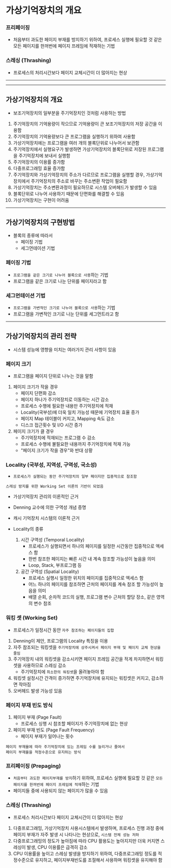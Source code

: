 # 가상기억장치의 개요

### 프리페이징

- 처음부터 과도한 페이지 부재를 방지하기 위하여, 프로세스 실행에 필요할 것 같은 모든 페이지를 한꺼번에 페이지 프레임에 적재하는 기법

### 스레싱 (Thrashing)

- 프로세스의 처리시간보다 페이지 교체시간이 더 많아지는 현상

---

---

## 가상기억장치의 개요

- 보조기억장치의 일부분을 주기억장치인 것처럼 사용하는 방법

1. 주기억장치의 기억용량이 작으므로 기억용량이 큰 보조기억장치의 저장 공간을 이용함
2. 주기억장치의 기억용량보다 큰 프로그램을 실행하기 위하여 사용함
3. 가상기억장치에는 프로그램을 여러 개의 블록단위로 나누어서 보관함
4. 주기억장치에서 실행요구가 발생하면 가상기억장치의 블록단위로 저장된 프로그램을 주기억장치에 보내서 실행함
5. 주기억장치의 이용률 증가함
6. 다중프로그래밍 효율 증가함
7. 주기억장치와 가상기억장치의 주소가 다르므로 프로그램을 실행할 경우, 가상기억장치에서 주기억장치의 주소로 바꾸는 주소변환 작업이 필요함
8. 가상기억장치는 주소변환과정이 필요하므로 시스템 오버헤드가 발생할 수 있음
9. 블록단위로 나누어 사용하기 때문에 단편화를 해결할 수 있음
10. 가상기억장치는 구현이 어려움

---

## 가상기억장치의 구현방법

- 블록의 종류에 따라서
  - 페이징 기법
  - 세그먼테이션 기법

### 페이징 기법

- `프로그램을 같은 크기로 나누어 블록으로 사용`하는 기법
- 프로그램을 같은 크기로 나눈 단위를 페이지라고 함

### 세그먼테이션 기법

- `프로그램을 가변적인 크기로 나누어 블록으로 사용`하는 기법
- 프로그램을 가변적인 크기로 나눈 단위를 세그먼트라고 함

---

## 가상기억장치의 관리 전략

- 시스템 성능에 영향을 미치는 여러가지 관리 사항이 있음

### 페이지 크기

- 프로그램을 페이지 단위로 나누는 것을 말함

1. 페이지 크기가 작을 경우
   - 페이지 단편화 감소
   - 페이지 하나가 주기억장치로 이동하는 시간 감소
   - 프로세스 수행에 필요한 내용만 주기억장치에 적재
   - Locality(국부성)에 더욱 일치 가능성 때문에 기억장치 효율 증가
   - 페이지 Map 테이블이 커지고, Mapping 속도 감소
   - 디스크 접근횟수 및 I/O 시간 증가
2. 페이지 크기가 클 경우
   - 주기억장치에 적재되는 프로그램 수 감소
   - 프로세스 수행에 불필요한 내용까지 주기억장치에 적재 가능
   - "페이지 크기가 작을 경우"와 반대 상황

### Locality (국부성, 지역성, 구역성, 국소성)

- `프로세스가 실행되는 동안 주기억장치의 일부 페이지만 집중적으로 참조함`

```
스레싱 방지를 위한 Working Set 이론의 기반이 되었음
```

- 가상기억장치 관리의 이론적인 근거
- Denning 교수에 의한 구역성 개념 증명
- 캐시 기억장치 시스템의 이론적 근거

- Locality의 종류
  1. 시간 구역성 (Temporal Locality)
     - 프로세스가 실행되면서 하나의 페이지를 일정한 시간동안 집중적으로 엑세스 함
     - 한번 참조한 페이지는 빠른 시간 내 계속 참조할 가능성이 높음을 의미
     - Loop, Stack, 부프로그램 등
  2. 공간 구역성 (Spatial Locality)
     - 프로세스 실행시 일정한 위치의 페이지를 집중적으로 엑세스 함
     - 어느 하나의 페이지를 참조하면 근처의 페이지를 계속 참조 할 가능성이 높음을 의미
     - 배열 순회, 순차적 코드의 실행, 프로그램 변수 근처의 할당 장소, 같은 영역의 변수 참조

### 워킹 셋 (Working Set)

- 프로세스가 일정시간 동안 `자주 참조하는 페이지들의 집합`

1. Denning이 제안, 프로그램의 Locality 특징을 이용
2. 자주 참조되는 워킹셋을 `주기억장치에 상주시켜서 페이지 부재 및 페이지 교체 현상을 줄임`
3. 주기억장치 내의 워킹셋을 감소시키면 페이지 프레임 공간을 적게 차지하면서 워킹셋을 사용하므로 스레싱 감소
   - 주기억장치에 `최소한의 워킹셋`을 올려놓아야 함
4. 워킹셋 설정시간 간격이 증가하면 주기억장치에 유지되는 워킹셋은 커지고, 감소하면 작아짐
5. 오버헤드 발생 가능성 있음

### 페이지 부재 빈도 방식

1. 페이지 부재 (Page Fault)
   - 프로세스 싱행 시 참조할 페이지가 주기억장치에 없는 현상
2. 페이지 부재 빈도 (Page Fault Frequency)
   - 페이지 부재가 일어나는 횟수

```
페이지 부재율에 따라 주기억장치에 있는 프레임 수를 늘리거나 줄여서
페이지 부재율을 적정수준으로 유지하는 방식
```

### 프리페이징 (Prepaging)

- `처음부터 과도한 페이지부재를 방지`하기 위하여, 프로세스 실행에 필요할 것 같은 `모든 페이지를 한꺼번에 페이지 프레임에 적재`하는 기법
- 페이지들 중에 사용되지 않는 페이지가 많을 수 있음

### 스레싱 (Thrashing)

- 프로세스 처리시간보다 페이지 교체시간이 더 많아지는 현상

1. 다중프로그래밍, 가상기억장치 사용시스템에서 발생하며, 프로세스 진행 과정 중에 페이지 부재가 자주 발생 시 나타나는 현상으로, `시스템 전체 성능 저하`
2. 다중프로그래밍의 정도가 높아짐에 따라 CPU 활용도는 높아지지만 더욱 커지면 스레싱이 발생, CPU 이용률은 급격히 감소
3. CPU 이용률을 높이고 스레싱 발생을 방지하기 위하여, 다중프로그래밍 정도를 적정수준으로 유지하고, 페이지부재빈도를 조절해서 사용하며
   워킹셋을 유지해야 함

